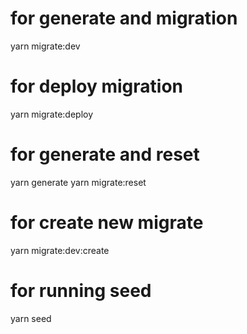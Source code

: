 # for generate and migration

yarn migrate:dev <!-- creation and deploy and if database is empty it will run the seed -->


# for deploy migration
yarn migrate:deploy <!-- deploy all new  migration in the database -->

# for generate and reset

yarn generate 
yarn migrate:reset <!-- drop database and deploy all migration  and run the seed -->

# for create new migrate 

yarn migrate:dev:create <!-- create migration without deploy-->

# for running seed
yarn seed <!-- run seed -->